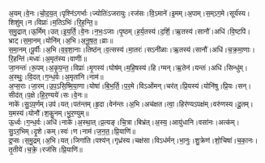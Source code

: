 

  
अ॒यम्।वे॒नः।चो॒द॒य॒त्।पृश्नि॑ऽगर्भाः।ज्योतिः॑ऽजरायुः।रज॑सः।वि॒ऽमाने॑।इ॒मम्।अ॒पाम्।स॒म्ऽग॒मे।सूर्य॑स्य।शिशु॑म्।न।विप्राः॑।म॒तिऽभिः॑।रि॒ह॒न्ति॒॥  
स॒मु॒द्रात्।ऊ॒र्मिम्।उत्।इ॒य॒र्ति॒।वे॒नः।न॒भः॒ऽजाः।पृ॒ष्ठम्।ह॒र्य॒तस्य॑।द॒र्शि॒।ऋ॒तस्य॑।सानौ॑।अधि॑।वि॒ष्टपि॑।भ्राट्।स॒मा॒नम्।योनि॑म्।अ॒भि।अ॒नू॒ष॒त॒।व्राः॥  
स॒मा॒नम्।पू॒र्वीः।अ॒भि।व॒व॒शा॒नाः।तिष्ठ॑न्।व॒त्सस्य॑।मा॒तरः॑।सऽनी॑ळाः।ऋ॒तस्य॑।सानौ॑।अधि॑।च॒क्र॒मा॒णाः।रि॒हन्ति॑।मध्वः॑।अ॒मृत॑स्य।वाणीः॑॥  
जा॒नन्तः॑।रू॒पम्।अ॒कृ॒प॒न्त॒।विप्राः॑।मृ॒गस्य॑।घोष॑म्।म॒हि॒षस्य॑।हि।ग्मन्।ऋ॒तेन॑।यन्तः॑।अधि॑।सिन्धु॑म्।अ॒स्थुः॒।वि॒दत्।ग॒न्ध॒र्वः।अ॒मृता॑नि।नाम॑॥  
अ॒प्स॒राः।जा॒रम्।उ॒प॒ऽसि॒ष्मि॒या॒णा।योषा॑।बि॒भ॒र्ति॒।प॒र॒मे।विऽओ॑मन्।चर॑त्।प्रि॒यस्य॑।योनि॑षु।प्रि॒यः।सन्।सीद॑त्।प॒क्षे।हि॒र॒ण्यये॑।सः।वे॒नः॥  
नाके॑।सु॒ऽप॒र्णम्।उप॑।यत्।पत॑न्तम्।हृ॒दा।वेन॑न्तः।अ॒भि।अच॑क्षत।त्वा॒।हिर॑ण्यऽपक्ष॑म्।वरु॑णस्य।दू॒तम्।य॒मस्य॑।योनौ॑।श॒कु॒नम्।भु॒र॒ण्युम्॥  
ऊ॒र्ध्वः।ग॒न्ध॒र्वः।अधि॑।नाके॑।अ॒स्था॒त्।प्र॒त्यङ्।चि॒त्रा।बिभ्र॑त्।अ॒स्य॒।आयु॑धानि।वसा॑नः।अत्क॑म्।सु॒ऽर॒भिम्।दृ॒शे।कम्।स्वः॑।ण।नाम॑।ज॒न॒त॒।प्रि॒याणि॑॥  
द्र॒प्सः।स॒मु॒द्रम्।अ॒भि।यत्।जिगा॑ति।पश्य॑न्।गृध्र॑स्य।चक्ष॑सा।विऽध॑र्मन्।भा॒नुः।शु॒क्रेण॑।शो॒चिषा॑।च॒का॒नः।तृ॒तीये॑।च॒क्रे॒।रज॑सि।प्रि॒याणि॑॥  
